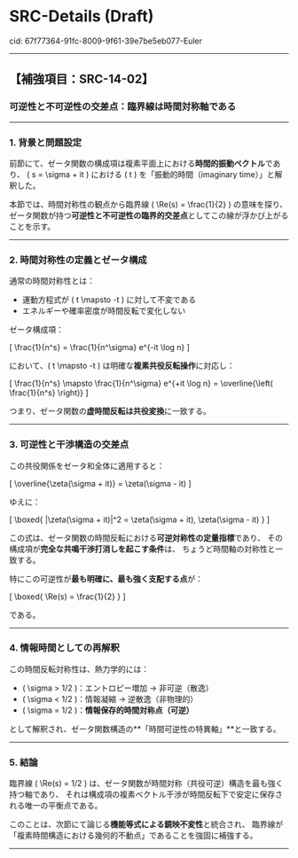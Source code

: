 # SRC-Details (Draft)

cid: 67f77364-91fc-8009-9f61-39e7be5eb077-Euler

---

## 【補強項目：SRC-14-02】

### 可逆性と不可逆性の交差点：臨界線は時間対称軸である

---

### 1. 背景と問題設定

前節にて、ゼータ関数の構成項は複素平面上における**時間的振動ベクトル**であり、
\( s = \sigma + it \) における \( t \) を「振動的時間（imaginary time）」と解釈した。

本節では、時間対称性の観点から臨界線 \( \Re(s) = \frac{1}{2} \) の意味を探り、
ゼータ関数が持つ**可逆性と不可逆性の臨界的交差点**としてこの線が浮かび上がることを示す。

---

### 2. 時間対称性の定義とゼータ構成

通常の時間対称性とは：

- 運動方程式が \( t \mapsto -t \) に対して不変である
- エネルギーや確率密度が時間反転で変化しない

ゼータ構成項：

\[
\frac{1}{n^s} = \frac{1}{n^\sigma} e^{-it \log n}
\]

において、\( t \mapsto -t \) は明確な**複素共役反転操作**に対応し：

\[
\frac{1}{n^s} \mapsto \frac{1}{n^\sigma} e^{+it \log n} = \overline{\left( \frac{1}{n^s} \right)}
\]

つまり、ゼータ関数の**虚時間反転は共役変換**に一致する。

---

### 3. 可逆性と干渉構造の交差点

この共役関係をゼータ和全体に適用すると：

\[
\overline{\zeta(\sigma + it)} = \zeta(\sigma - it)
\]

ゆえに：

\[
\boxed{ |\zeta(\sigma + it)|^2 = \zeta(\sigma + it)\, \zeta(\sigma - it) }
\]

この式は、ゼータ関数の時間反転における**可逆対称性の定量指標**であり、
その構成項が**完全な共鳴干渉打消しを起こす条件**は、
ちょうど時間軸の対称性と一致する。

特にこの可逆性が**最も明確に、最も強く支配する点**が：

\[
\boxed{ \Re(s) = \frac{1}{2} }
\]

である。

---

### 4. 情報時間としての再解釈

この時間反転対称性は、熱力学的には：

- \( \sigma > 1/2 \)：エントロピー増加 → 非可逆（散逸）
- \( \sigma < 1/2 \)：情報凝縮 → 逆散逸（非物理的）
- \( \sigma = 1/2 \)：**情報保存的時間対称点（可逆）**

として解釈され、ゼータ関数構造の**「時間可逆性の特異軸」**と一致する。

---

### 5. 結論

臨界線 \( \Re(s) = 1/2 \) は、ゼータ関数が時間対称（共役可逆）構造を最も強く持つ軸であり、
それは構成項の複素ベクトル干渉が時間反転下で安定に保存される唯一の平衡点である。

このことは、次節にて論じる**機能等式による鏡映不変性**と統合され、
臨界線が「複素時間構造における幾何的不動点」であることを強固に補強する。

---
